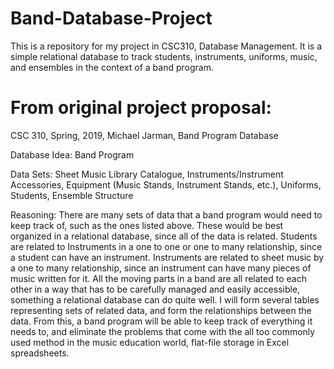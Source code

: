 # Band-Database-Project
This is a repository for my project in CSC310, Database Management. It is a simple relational database to track students, instruments, uniforms, music, and ensembles in the context of a band program.

# From original project proposal:

CSC 310, Spring, 2019, Michael Jarman, Band Program Database 

 

Database Idea: Band Program 

Data Sets: Sheet Music Library Catalogue, Instruments/Instrument Accessories, Equipment (Music Stands, Instrument Stands, etc.), Uniforms, Students, Ensemble Structure 

Reasoning: There are many sets of data that a band program would need to keep track of, such as the ones listed above. These would be best organized in a relational database, since all of the data is related. Students are related to Instruments in a one to one or one to many relationship, since a student can have an instrument. Instruments are related to sheet music by a one to many relationship, since an instrument can have many pieces of music written for it. All the moving parts in a band are all related to each other in a way that has to be carefully managed and easily accessible, something a relational database can do quite well. I will form several tables representing sets of related data, and form the relationships between the data. From this, a band program will be able to keep track of everything it needs to, and eliminate the problems that come with the all too commonly used method in the music education world, flat-file storage in Excel spreadsheets. 